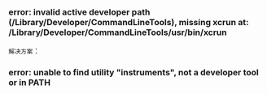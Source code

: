 ###  error: invalid active developer path (/Library/Developer/CommandLineTools), missing xcrun at: /Library/Developer/CommandLineTools/usr/bin/xcrun

`解决方案`：

### error: unable to find utility "instruments", not a developer tool or in PATH